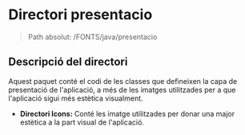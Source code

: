 # Directori presentacio

> Path absolut: /FONTS/java/presentacio

## Descripció del directori
Aquest paquet conté el codi de les classes que defineixen la capa de presentació de l'aplicació, a més de les imatges utilitzades per a que l'aplicació sigui més estètica visualment.

- **Directori Icons:**
Conté les imatge utilitzades per donar una major estètica a la part visual de l'aplicació.